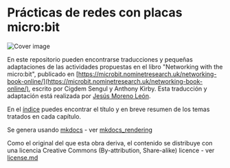 Prácticas de redes con placas micro:bit
=======================================

![Cover image](introduction/cover.png)

En este repositorio pueden encontrarse traducciones y pequeñas adaptaciones de las actividades propuestas en el libro  "Networking with the micro:bit", publicado en [https://microbit.nominetresearch.uk/networking-book-online/](https://microbit.nominetresearch.uk/networking-book-online/), escrito por Cigdem Sengul y Anthony Kirby. Esta traducción y adaptación está realizada por [Jesús Moreno León](http://jemole.me/).

En el [índice](index.md) puedes encontrar el título y en breve resumen de los temas tratados en cada capítulo.

Se genera usando [mkdocs](https://www.mkdocs.org/) - ver [mkdocs_rendering](mkdocs_rendering)

Como el original del que esta obra deriva, el contenido se distribuye con una licencia Creative Commons (By-attribution, Share-alike) licence - ver [license.md](License.txt)
